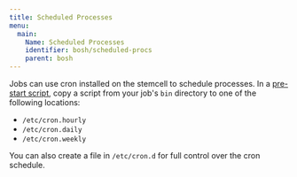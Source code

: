 ```yaml
---
title: Scheduled Processes
menu:
  main:
    Name: Scheduled Processes
    identifier: bosh/scheduled-procs
    parent: bosh
---
```


Jobs can use cron installed on the stemcell to schedule processes. In a [pre-start script](pre-start.html), copy a script from your job's `bin` directory to one of the following locations:

- `/etc/cron.hourly`
- `/etc/cron.daily`
- `/etc/cron.weekly`

You can also create a file in `/etc/cron.d` for full control over the cron schedule.
